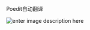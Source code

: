 Poedit自动翻译

![enter image description here](https://m.360buyimg.com/i/jfs/t1/324579/29/19628/11510/68c638f3F00795380/1eb2b3787dd5f73f.png)